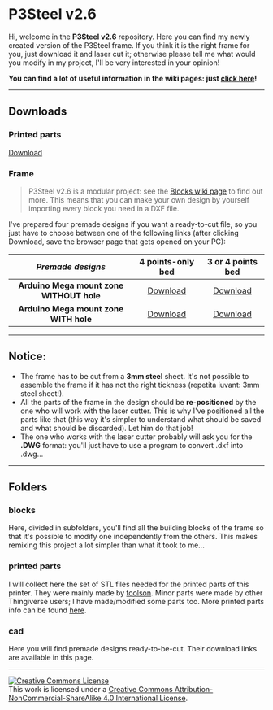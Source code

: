 # P3Steel v2.6

Hi, welcome in the **P3Steel v2.6** repository. Here you can find my newly created version of the P3Steel frame. If you think it is the right frame for you, just download it and laser cut it; otherwise please tell me what would you modify in my project, I'll be very interested in your opinion!

**You can find a lot of useful information in the wiki pages: just [click here](https://github.com/iosonopersia/P3Steel-v2.6/wiki)!**
***
## Downloads

### Printed parts
[Download](https://github.com/iosonopersia/P3Steel-v2.6/raw/master/cad/printed_parts.zip)

### Frame
> P3Steel v2.6 is a modular project: see the [Blocks wiki page](https://github.com/iosonopersia/P3Steel-v2.6/wiki/Blocks) to find out more. This means that you can make your own design by yourself importing every block you need in a DXF file.

I've prepared four premade designs if you want a ready-to-cut file, so you just have to choose between one of the following links (after clicking Download, save the browser page that gets opened on your PC):

|*Premade designs*|4 points-only bed|3 or 4 points bed|
|:---:|:---:|:---:|
|**Arduino Mega mount zone WITHOUT hole**|[Download](https://raw.githubusercontent.com/iosonopersia/P3Steel-v2.6/master/cad/P3Steel_2_6_00.dxf)|[Download](https://raw.githubusercontent.com/iosonopersia/P3Steel-v2.6/master/cad/P3Steel_2_6_10.dxf)|
|**Arduino Mega mount zone WITH hole**|[Download](https://raw.githubusercontent.com/iosonopersia/P3Steel-v2.6/master/cad/P3Steel_2_6_01.dxf)|[Download](https://raw.githubusercontent.com/iosonopersia/P3Steel-v2.6/master/cad/P3Steel_2_6_11.dxf)|

***

## Notice:
- The frame has to be cut from a **3mm steel** sheet. It's not possible to assemble the frame if it has not the right tickness (repetita iuvant: 3mm steel sheet!).
- All the parts of the frame in the design should be **re-positioned** by the one who will work with the laser cutter. This is why I've positioned all the parts like that (this way it's simpler to understand what should be saved and what should be discarded). Let him do that job!
- The one who works with the laser cutter probably will ask you for the **.DWG** format: you'll just have to use a program to convert .dxf into .dwg...

***

## Folders

### blocks
Here, divided in subfolders, you'll find all the building blocks of the frame so that it's possible to modify one independently from the others. This makes remixing this project a lot simpler than what it took to me...

### printed parts
I will collect here the set of STL files needed for the printed parts of this printer. They were mainly made by [toolson](https://www.thingiverse.com/toolson/about). Minor parts were made by other Thingiverse users; I have made/modified some parts too. More printed parts info can be found [here](https://github.com/iosonopersia/P3Steel-v2.6/wiki/Printed-parts).

### cad
Here you will find premade designs ready-to-be-cut. Their download links are available in this page.

***

<a rel="license" href="http://creativecommons.org/licenses/by-nc-sa/4.0/"><img alt="Creative Commons License" style="border-width:0" src="https://i.creativecommons.org/l/by-nc-sa/4.0/88x31.png" /></a><br />This work is licensed under a <a rel="license" href="http://creativecommons.org/licenses/by-nc-sa/4.0/">Creative Commons Attribution-NonCommercial-ShareAlike 4.0 International License</a>.
